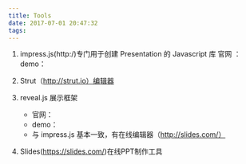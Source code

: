 ```yaml
---
title: Tools
date: 2017-07-01 20:47:32
tags:
---
```

1. impress.js(http:/)专门用于创建 Presentation 的 Javascript 库
官网 ：
demo：

2. Strut（http://strut.io）编辑器
3. reveal.js 展示框架
    + 官网：
    + demo：
    + 与 impress.js 基本一致，有在线编辑器（http://slides.com/）
4. Slides(https://slides.com/)在线PPT制作工具